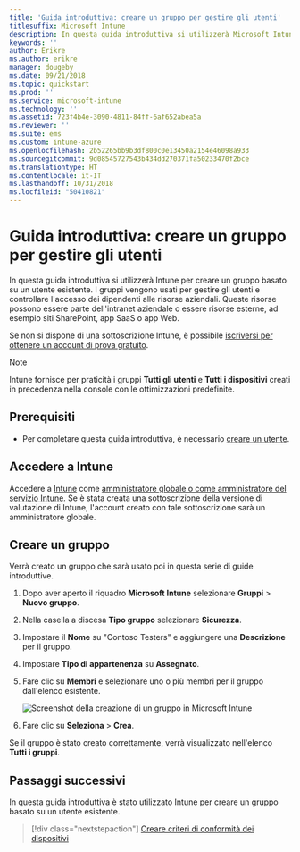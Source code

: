 ```yaml
---
title: 'Guida introduttiva: creare un gruppo per gestire gli utenti'
titlesuffix: Microsoft Intune
description: In questa guida introduttiva si utilizzerà Microsoft Intune per creare un gruppo basato su utenti esistenti.
keywords: ''
author: Erikre
ms.author: erikre
manager: dougeby
ms.date: 09/21/2018
ms.topic: quickstart
ms.prod: ''
ms.service: microsoft-intune
ms.technology: ''
ms.assetid: 723f4b4e-3090-4811-84ff-6af652abea5a
ms.reviewer: ''
ms.suite: ems
ms.custom: intune-azure
ms.openlocfilehash: 2b52265bb9b3df800c0e13450a2154e46098a933
ms.sourcegitcommit: 9d08545727543b434dd270371fa50233470f2bce
ms.translationtype: HT
ms.contentlocale: it-IT
ms.lasthandoff: 10/31/2018
ms.locfileid: "50410821"
---
```

# <a name="quickstart-create-a-group-to-manage-users"></a>Guida introduttiva: creare un gruppo per gestire gli utenti

In questa guida introduttiva si utilizzerà Intune per creare un gruppo basato su un utente esistente. I gruppi vengono usati per gestire gli utenti e controllare l'accesso dei dipendenti alle risorse aziendali. Queste risorse possono essere parte dell'intranet aziendale o essere risorse esterne, ad esempio siti SharePoint, app SaaS o app Web.

Se non si dispone di una sottoscrizione Intune, è possibile [iscriversi per ottenere un account di prova gratuito](free-trial-sign-up.md).

>[!NOTE]
>Intune fornisce per praticità i gruppi **Tutti gli utenti** e **Tutti i dispositivi** creati in precedenza nella console con le ottimizzazioni predefinite.

## <a name="prerequisites"></a>Prerequisiti

- Per completare questa guida introduttiva, è necessario [creare un utente](quickstart-create-user.md).

## <a name="sign-in-to-intune"></a>Accedere a Intune

Accedere a [Intune](https://aka.ms/intuneportal) come [amministratore globale o come amministratore del servizio Intune](users-add.md#types-of-administrators). Se è stata creata una sottoscrizione della versione di valutazione di Intune, l'account creato con tale sottoscrizione sarà un amministratore globale.

## <a name="create-a-group"></a>Creare un gruppo

Verrà creato un gruppo che sarà usato poi in questa serie di guide introduttive.

1. Dopo aver aperto il riquadro **Microsoft Intune** selezionare **Gruppi** > **Nuovo gruppo**.
2. Nella casella a discesa **Tipo gruppo** selezionare **Sicurezza**.
3. Impostare il **Nome** su "Contoso Testers" e aggiungere una **Descrizione** per il gruppo.
4. Impostare **Tipo di appartenenza** su **Assegnato**. 
5. Fare clic su **Membri** e selezionare uno o più membri per il gruppo dall'elenco esistente.

    ![Screenshot della creazione di un gruppo in Microsoft Intune](./media/quickstart-use-groups-01.png)

6. Fare clic su **Seleziona** > **Crea**.

Se il gruppo è stato creato correttamente, verrà visualizzato nell'elenco **Tutti i gruppi**. 

## <a name="next-steps"></a>Passaggi successivi

In questa guida introduttiva è stato utilizzato Intune per creare un gruppo basato su un utente esistente.

> [!div class="nextstepaction"]
> [Creare criteri di conformità dei dispositivi](quickstart-create-policy.md)
